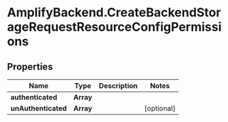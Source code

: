 # AmplifyBackend.CreateBackendStorageRequestResourceConfigPermissions

## Properties

Name | Type | Description | Notes
------------ | ------------- | ------------- | -------------
**authenticated** | **Array** |  | 
**unAuthenticated** | **Array** |  | [optional] 


